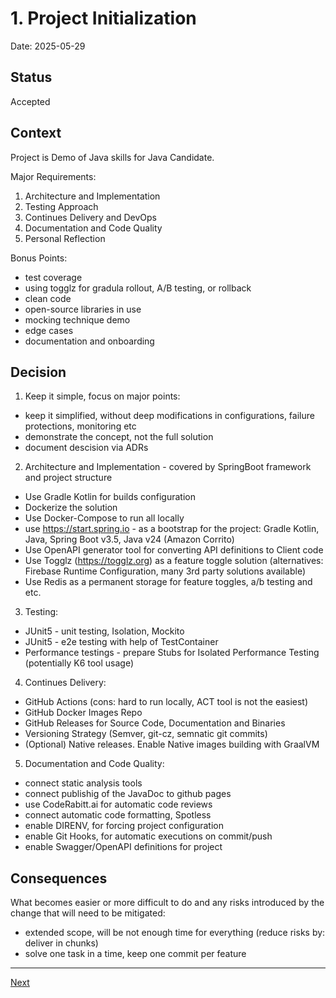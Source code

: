 # 1. Project Initialization

Date: 2025-05-29

## Status

Accepted

## Context

Project is Demo of Java skills for Java Candidate.

Major Requirements:
1. Architecture and Implementation
2. Testing Approach
3. Continues Delivery and DevOps
4. Documentation and Code Quality
5. Personal Reflection

Bonus Points:
- test coverage
- using togglz for gradula rollout, A/B testing, or rollback
- clean code
- open-source libraries in use
- mocking technique demo
- edge cases
- documentation and onboarding

## Decision

1. Keep it simple, focus on major points:
  - keep it simplified, without deep modifications in configurations, failure protections, monitoring etc
  - demonstrate the concept, not the full solution
  - document descision via ADRs

2. Architecture and Implementation - covered by SpringBoot framework and project structure
  - Use Gradle Kotlin for builds configuration
  - Dockerize the solution
  - Use Docker-Compose to run all locally
  - use https://start.spring.io - as a bootstrap for the project: Gradle Kotlin, Java, Spring Boot v3.5, Java v24 (Amazon Corrito)
  - Use OpenAPI generator tool for converting API definitions to Client code
  - Use Togglz (https://togglz.org) as a feature toggle solution (alternatives: Firebase Runtime Configuration, many 3rd party solutions available)
  - Use Redis as a permanent storage for feature toggles, a/b testing and etc.
 
3. Testing:
  - JUnit5 - unit testing, Isolation, Mockito
  - JUnit5 - e2e testing with help of TestContainer
  - Performance testings - prepare Stubs for Isolated Performance Testing (potentially K6 tool usage)
  
4. Continues Delivery:
  - GitHub Actions (cons: hard to run locally, ACT tool is not the easiest)
  - GitHub Docker Images Repo
  - GitHub Releases for Source Code, Documentation and Binaries
  - Versioning Strategy (Semver, git-cz, semnatic git commits)
  - (Optional) Native releases. Enable Native images building with GraalVM
 
5. Documentation and Code Quality:
  - connect static analysis tools
  - connect publishig of the JavaDoc to github pages
  - use CodeRabitt.ai for automatic code reviews
  - connect automatic code formatting, Spotless
  - enable DIRENV, for forcing project configuration
  - enable Git Hooks, for automatic executions on commit/push
  - enable Swagger/OpenAPI definitions for project

## Consequences

What becomes easier or more difficult to do and any risks introduced by the change that will need to be mitigated:
  - extended scope, will be not enough time for everything (reduce risks by: deliver in chunks)
  - solve one task in a time, keep one commit per feature

---

[Next](./0002-configure-java-version.md)
